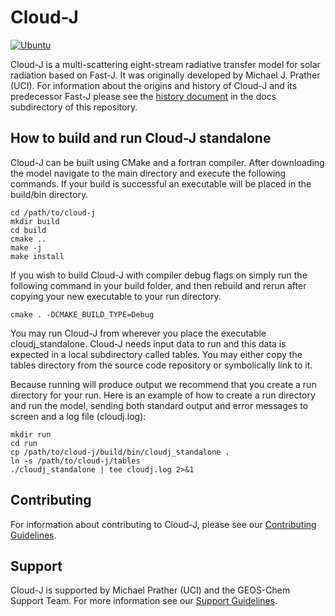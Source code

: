 # Cloud-J

[![Ubuntu](https://github.com/geoschem/Cloud-J/actions/workflows/ubuntu.yml/badge.svg)](https://github.com/geoschem/Cloud-J/actions/workflows/ubuntu.yml)

Cloud-J is a multi-scattering eight-stream radiative transfer model for solar radiation based on Fast-J. It was originally developed by Michael J. Prather (UCI). For information about the origins and history of Cloud-J and its predecessor Fast-J please see the [history document](https://github.com/geoschem/cloud-j/blob/main/docs/History_of_Fast-J_photolysis_code.md) in the docs subdirectory of this repository.

## How to build and run Cloud-J standalone

Cloud-J can be built using CMake and a fortran compiler. After downloading the model navigate to the main directory and execute the following commands. If your build is successful an executable will be placed in the build/bin directory.

```
cd /path/to/cloud-j
mkdir build
cd build
cmake ..
make -j
make install
```

If you wish to build Cloud-J with compiler debug flags on simply run the following command in your build folder, and then rebuild and rerun after copying your new executable to your run directory.

```
cmake . -DCMAKE_BUILD_TYPE=Debug
```

You may run Cloud-J from wherever you place the executable cloudj_standalone. Cloud-J needs input data to run and this data is expected in a local subdirectory called tables. You may either copy the tables directory from the source code repository or symbolically link to it.

Because running will produce output we recommend that you create a run directory for your run. Here is an example of how to create a run directory and run the model, sending both standard output and error messages to screen and a log file (cloudj.log):

```
mkdir run
cd run
cp /path/to/cloud-j/build/bin/cloudj_standalone .
ln -s /path/to/cloud-j/tables
./cloudj_standalone | tee cloudj.log 2>&1
```

## Contributing

For information about contributing to Cloud-J, please see our [Contributing Guidelines](https://github.com/geoschem/cloud-j/blob/main/CONTRIBUTING.md).

## Support

Cloud-J is supported by Michael Prather (UCI) and the GEOS-Chem Support Team. For more information see our [Support Guidelines](https://github.com/geoschem/cloud-j/blob/main/SUPPORT.md). 